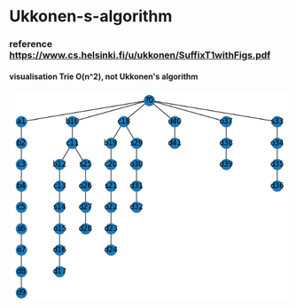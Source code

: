# Ukkonen-s-algorithm


### reference https://www.cs.helsinki.fi/u/ukkonen/SuffixT1withFigs.pdf





#### visualisation Trie O(n^2), not Ukkonen's algorithm

![.](https://github.com/mario11-wiet/Ukkonen-s-algorithm/blob/master/Zrzut%20ekranu%20z%202021-03-27%2019-08-37.png "Trie O(n^2)")
